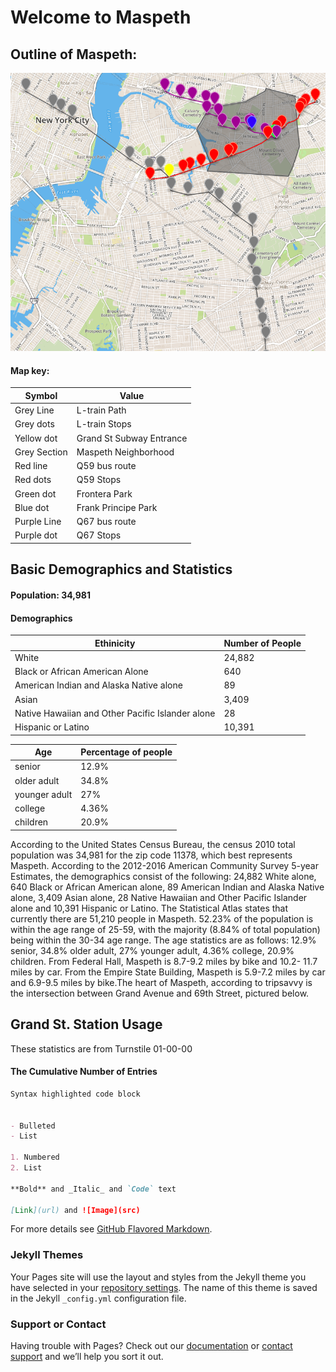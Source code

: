 # Welcome to Maspeth

## Outline of Maspeth:
![geoJSON](https://github.com/yangtammy/CSI127/blob/master/geoJSON%20Map.png)

#### Map key: 

| Symbol        | Value                    |
| ------------- | ------------------------ | 
| Grey Line     | L-train Path             |
| Grey dots     | L-train Stops            |
| Yellow dot    | Grand St Subway Entrance |
| Grey Section  | Maspeth Neighborhood     |
| Red line      | Q59 bus route            |
| Red dots      | Q59 Stops                |
| Green dot     | Frontera Park            |
| Blue dot      | Frank Principe Park      |
| Purple Line   | Q67 bus route            |
| Purple dot    | Q67 Stops                |

## Basic Demographics and Statistics

#### Population: 34,981
#### Demographics

| Ethinicity    | Number of People                    |
| ------------- | ------------------------ | 
| White     | 24,882             |
| Black or African American Alone     | 640           |
| American Indian and Alaska Native alone   |  89 |
|Asian  | 3,409      |
| Native Hawaiian and Other Pacific Islander alone      |28   |
| Hispanic or Latino      | 10,391        |

| Age        | Percentage of people                  |
| ------------- | ------------------------ | 
| senior    | 12.9%           |
| older adult     | 34.8%           |
|  younger adult    |  27%|
| college  | 4.36%    |
|  children      | 20.9%          |

According to the United States Census Bureau, the census 2010 total population was 34,981 for the zip code 11378, which best represents Maspeth. According to the 2012-2016 American Community Survey 5-year Estimates, the demographics consist of the following: 24,882 White alone, 640 Black or African American alone, 89 American Indian and Alaska Native alone, 3,409 Asian alone, 28 Native Hawaiian and Other Pacific Islander alone and 10,391 Hispanic or Latino. The Statistical Atlas states that currently there are 51,210 people in Maspeth. 52.23% of the population is within the age range of 25-59, with the majority (8.84% of total population) being within the 30-34 age range. The age statistics are as follows: 12.9% senior, 34.8% older adult, 27% younger adult, 4.36% college, 20.9% children. From Federal Hall, Maspeth is 8.7-9.2 miles by bike and 10.2- 11.7 miles by car. From the Empire State Building, Maspeth is 5.9-7.2 miles by car and 6.9-9.5 miles by bike.The heart of Maspeth, according to tripsavvy is the intersection between Grand Avenue and 69th Street, pictured below.

## Grand St. Station Usage
These statistics are from Turnstile 01-00-00

#### The Cumulative Number of Entries
```markdown
Syntax highlighted code block


- Bulleted
- List

1. Numbered
2. List

**Bold** and _Italic_ and `Code` text

[Link](url) and ![Image](src)
```

For more details see [GitHub Flavored Markdown](https://guides.github.com/features/mastering-markdown/).

### Jekyll Themes

Your Pages site will use the layout and styles from the Jekyll theme you have selected in your [repository settings](https://github.com/yangtammy/CSI127/settings). The name of this theme is saved in the Jekyll `_config.yml` configuration file.

### Support or Contact

Having trouble with Pages? Check out our [documentation](https://help.github.com/categories/github-pages-basics/) or [contact support](https://github.com/contact) and we’ll help you sort it out.
